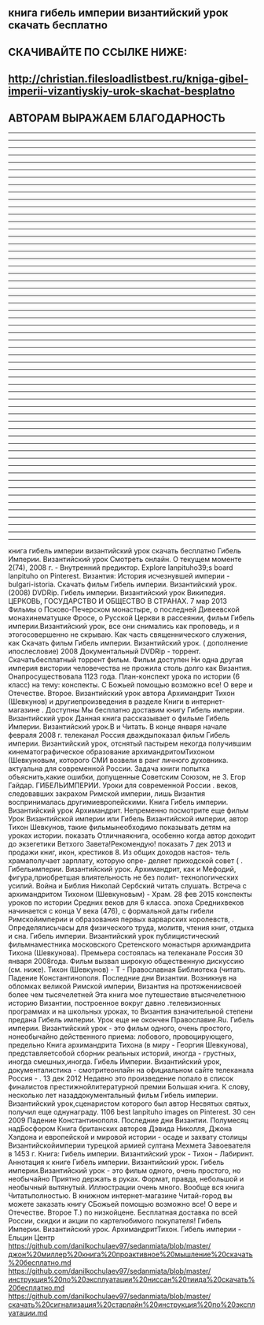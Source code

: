 книга гибель империи византийский урок скачать бесплатно
--------------------------------------------------
СКАЧИВАЙТЕ ПО ССЫЛКЕ НИЖЕ:
--------------------------------------------------
http://christian.filesloadlistbest.ru/kniga-gibel-imperii-vizantiyskiy-urok-skachat-besplatno
--------------------------------------------------
АВТОРАМ ВЫРАЖАЕМ БЛАГОДАРНОСТЬ
--------------------------------------------------
--------------------------------------------------
--------------------------------------------------
--------------------------------------------------
--------------------------------------------------
--------------------------------------------------
--------------------------------------------------
--------------------------------------------------
--------------------------------------------------
--------------------------------------------------
--------------------------------------------------
--------------------------------------------------
--------------------------------------------------
--------------------------------------------------
--------------------------------------------------
--------------------------------------------------
--------------------------------------------------
--------------------------------------------------
--------------------------------------------------
--------------------------------------------------
--------------------------------------------------
--------------------------------------------------
--------------------------------------------------
--------------------------------------------------
--------------------------------------------------
--------------------------------------------------
--------------------------------------------------
--------------------------------------------------
--------------------------------------------------
--------------------------------------------------
--------------------------------------------------
--------------------------------------------------
--------------------------------------------------
--------------------------------------------------
--------------------------------------------------
--------------------------------------------------
--------------------------------------------------
--------------------------------------------------
--------------------------------------------------
--------------------------------------------------
--------------------------------------------------
--------------------------------------------------
--------------------------------------------------
--------------------------------------------------
--------------------------------------------------
--------------------------------------------------
--------------------------------------------------
--------------------------------------------------
--------------------------------------------------
--------------------------------------------------
--------------------------------------------------
--------------------------------------------------
--------------------------------------------------
--------------------------------------------------
--------------------------------------------------
--------------------------------------------------
--------------------------------------------------
книга гибель империи византийский урок скачать бесплатно Гибель Империи. Византийский урок  Смотреть онлайн. О текущем моменте  2(74), 2008 г. - Внутренний предиктор. Explore lanpituho39;s board lanpituho on Pinterest. Византия: История исчезнувшей империи - bulgari-istoria. Скачать фильм Гибель империи. Византийский урок. (2008) DVDRip. Гибель империи. Византийский урок  Википедия. ЦЕРКОВЬ, ГОСУДАРСТВО И ОБЩЕСТВО В СТРАНАХ. 7 мар 2013  Фильмы о Псково-Печерском монастыре, о последней Дивеевской монахинематушке Фросе, о Русской Церкви в рассеянии, фильм Гибель империи.Византийский урок,  все они снимались как проповедь, и я этогосовершенно не скрываю. Как часть священнического служения, как
Скачать фильм Гибель империи. Византийский урок. ( дополнение ипослесловие) 2008  Документальный  DVDRip - торрент. Скачатьбесплатный торрент фильм. Фильм доступен  Ни одна другая империя вистории человечества не прожила столь долго как Византия. Онапросуществовала 1123 года. План-конспект урока по истории (6 класс) на тему: конспекты. С Божьей помощью возможно все! О вере и Отечестве. Второе. Византийский урок автора Архимандрит Тихон (Шевкунов) и другиепроизведения в разделе Книги в интернет-магазине . Доступны Мы бесплатно доставим книгу Гибель империи. Византийский урок Данная книга рассказывает о фильме Гибель Империи. Византийский урок.В и Читать. В конце января  начале февраля 2008 г. телеканал Россия дваждыпоказал фильм Гибель империи. Византийский урок, отснятый пастырем некогда получившим кинематографическое образование архимандритомТихоном (Шевкуновым, которого СМИ возвели в ранг личного духовника. актуальна для современной России. Задача книги  попытка объяснить,какие ошибки, допущенные Советским Союзом, не  3. Егор Гайдар. ГИБЕЛЬИМПЕРИИ. Уроки для современной России . веков, следовавших закрахом Римской империи, лишь Византия воспринималась другимиевропейскими. Книга Гибель империи. Византийский урок Архимандрит. Непременно посмотрите еще фильм Урок Византийской империи или Гибель Византийской империи, автор Тихон Шевкунов, такие фильмынеобходимо показывать детям на уроках истории. показать  Отличнаякнига, особенно когда автор доходит до экзегетики Ветхого Завета!Рекомендую! показать
7 дек 2013  и продажи книг, икон, крестиков 8. Из общих доходов настоя- тель храмаполучает зарплату, которую опре- деляет приходской совет ( . Гибельимперии. Византийский урок. Архимандрит, как и Мефодий,  фигура,приобретшая влиятельность не без полит- технологических усилий. Война и Библия  Николай Сербский  читать  слушать. Встреча с архимандритом Тихоном (Шевкуновым) - Храм. 28 фев 2015  конспекты уроков по истории Средних веков для 6 класса.  эпоха Среднихвеков начинается с конца V века (476), с формальной даты гибели Римскойимперии и образования первых варварских королевств, . Определялисьчасы для физического труда, молитв, чтения книг, отдыха и сна. Гибель империи. Византийский урок  публицистический фильмнаместника московского Сретенского монастыря архимандрита Тихона (Шевкунова). Премьера состоялась на телеканале Россия 30 января 2008года. Фильм вызвал широкую общественную дискуссию (см. ниже). Тихон (Шевкунов) - Т - Православная Библиотека (читать. Падение Константинополя. Последние дни Византии. Возникнув на обломках великой Римской империи, Византия на протяжениисвоей более чем тысячелетней  Эта книга  мое путешествие втысячелетнюю историю Византии, построенное вокруг давно .телевизионных программах и на школьных уроках, то Византия взначительной степени предана
Гибель империи. Урок еще не окончен  Православие.Ru. Гибель империи. Византийский урок - это фильм одного, очень простого, нонеобычайно действенного приема: лобового, провоцирующего, предельно Книга архимандрита Тихона (в миру - Георгия Шевкунова), представляетсобой сборник реальных историй, иногда - грустных, иногда смешных,иногда. Гибель Империи. Византийский урок, документалистика - смотритеонлайн на официальном сайте телеканала Россия - . 13 дек 2012  Недавно это произведение попало в список финалистов престижнойлитературной премии Большая книга. К слову, несколько лет назаддокументальный фильм Гибель империи. Византийский урок,сценаристом которого был автор Несвятых святых, получил еще однунаграду. 1106 best lanpituho images on Pinterest. 30 сен 2009  Падение Константинополя. Последние дни Византии. Полумесяц надБосфором Книга британских авторов Дэвида Николля, Джона Хэлдона и европейской и мировой истории - осаде и захвату столицы Византийскойимперии турецкой армией султана Мехмета Завоевателя в 1453 г. Книга: Гибель империи. Византийский урок - Тихон  - Лабиринт. Аннотация к книге Гибель империи. Византийский урок. Гибель империи.Византийский урок - это фильм одного, очень простого, но необычайно Приятно держать в руках. Формат, правда, небольшой и необычный вытянутый. Иллюстрации очень много. Вообще вся книга Читатьполностью.
В книжном интернет-магазине Читай-город вы можете заказать книгу СБожьей помощью возможно все! О вере и Отечестве. Второе  Т.) по низкойцене. Бесплатная доставка по всей России, скидки и акции по картелюбимого покупателя!  Гибель Империи. Византийский урок. АрхимандритТихон. Гибель империи - Ельцин Центр
https://github.com/danilkochulaev97/sedanmiata/blob/master/джон%20миллер%20книга%20проактивное%20мышление%20скачать%20бесплатно.md
https://github.com/danilkochulaev97/sedanmiata/blob/master/инструкция%20по%20эксплуатации%20ниссан%20тиида%20скачать%20бесплатно.md
https://github.com/danilkochulaev97/sedanmiata/blob/master/скачать%20сигнализация%20старлайн%20инструкция%20по%20эксплуатации.md